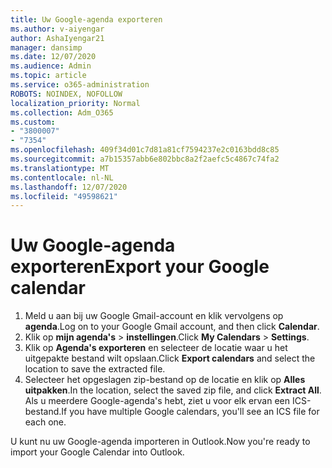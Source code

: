 ```yaml
---
title: Uw Google-agenda exporteren
ms.author: v-aiyengar
author: AshaIyengar21
manager: dansimp
ms.date: 12/07/2020
ms.audience: Admin
ms.topic: article
ms.service: o365-administration
ROBOTS: NOINDEX, NOFOLLOW
localization_priority: Normal
ms.collection: Adm_O365
ms.custom:
- "3800007"
- "7354"
ms.openlocfilehash: 409f34d01c7d81a81cf7594237e2c0163bdd8c85
ms.sourcegitcommit: a7b15357abb6e802bbc8a2f2aefc5c4867c74fa2
ms.translationtype: MT
ms.contentlocale: nl-NL
ms.lasthandoff: 12/07/2020
ms.locfileid: "49598621"
---
```

# <a name="export-your-google-calendar"></a><span data-ttu-id="a6e78-102">Uw Google-agenda exporteren</span><span class="sxs-lookup"><span data-stu-id="a6e78-102">Export your Google calendar</span></span>

1. <span data-ttu-id="a6e78-103">Meld u aan bij uw Google Gmail-account en klik vervolgens op **agenda**.</span><span class="sxs-lookup"><span data-stu-id="a6e78-103">Log on to your Google Gmail account, and then click **Calendar**.</span></span>
1. <span data-ttu-id="a6e78-104">Klik op **mijn agenda's**  >  **instellingen**.</span><span class="sxs-lookup"><span data-stu-id="a6e78-104">Click **My Calendars** > **Settings**.</span></span>
1. <span data-ttu-id="a6e78-105">Klik op **Agenda's exporteren** en selecteer de locatie waar u het uitgepakte bestand wilt opslaan.</span><span class="sxs-lookup"><span data-stu-id="a6e78-105">Click **Export calendars** and select the location to save the extracted file.</span></span>
1. <span data-ttu-id="a6e78-106">Selecteer het opgeslagen zip-bestand op de locatie en klik op **Alles uitpakken**.</span><span class="sxs-lookup"><span data-stu-id="a6e78-106">In the location, select the saved zip file, and click **Extract All**.</span></span>
   <span data-ttu-id="a6e78-107">Als u meerdere Google-agenda's hebt, ziet u voor elk ervan een ICS-bestand.</span><span class="sxs-lookup"><span data-stu-id="a6e78-107">If you have multiple Google calendars, you'll see an ICS file for each one.</span></span>

<span data-ttu-id="a6e78-108">U kunt nu uw Google-agenda importeren in Outlook.</span><span class="sxs-lookup"><span data-stu-id="a6e78-108">Now you're ready to import your Google Calendar into Outlook.</span></span>